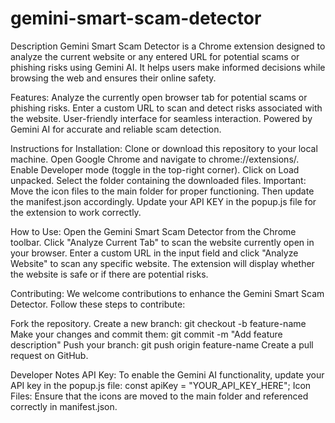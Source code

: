 # gemini-smart-scam-detector

Description
Gemini Smart Scam Detector is a Chrome extension designed to analyze the current website or any entered URL for potential scams or phishing risks using Gemini AI. It helps users make informed decisions while browsing the web and ensures their online safety.

Features:
Analyze the currently open browser tab for potential scams or phishing risks.
Enter a custom URL to scan and detect risks associated with the website.
User-friendly interface for seamless interaction.
Powered by Gemini AI for accurate and reliable scam detection.

Instructions for Installation:
Clone or download this repository to your local machine.
Open Google Chrome and navigate to chrome://extensions/.
Enable Developer mode (toggle in the top-right corner).
Click on Load unpacked.
Select the folder containing the downloaded files.
Important: Move the icon files to the main folder for proper functioning. Then update the manifest.json accordingly.
Update your API KEY in the popup.js file for the extension to work correctly.

How to Use:
Open the Gemini Smart Scam Detector from the Chrome toolbar.
Click "Analyze Current Tab" to scan the website currently open in your browser.
Enter a custom URL in the input field and click "Analyze Website" to scan any specific website.
The extension will display whether the website is safe or if there are potential risks.

Contributing:
We welcome contributions to enhance the Gemini Smart Scam Detector. Follow these steps to contribute:

Fork the repository.
Create a new branch:
git checkout -b feature-name
Make your changes and commit them:
git commit -m "Add feature description"
Push your branch:
git push origin feature-name
Create a pull request on GitHub.

Developer Notes
API Key: To enable the Gemini AI functionality, update your API key in the popup.js file:
const apiKey = "YOUR_API_KEY_HERE";
Icon Files: Ensure that the icons are moved to the main folder and referenced correctly in manifest.json.
